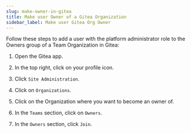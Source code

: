 ```yaml
---
slug: make-owner-in-gitea
title: Make user Owner of a Gitea Organization
sidebar_label: Make user Gitea Org Owner
---
```


Follow these steps to add a user with the platform administrator role to the Owners group of a Team Organization in Gitea:

1. Open the Gitea app.

2. In the top right, click on your profile icon.

3. Click `Site Administration`.

4. Click on `Organizations`.

5. Click on the Organization where you want to become an owner of.

6. In the `Teams` section, click on `Owners`.

7. In the `Owners` section, click `Join`.